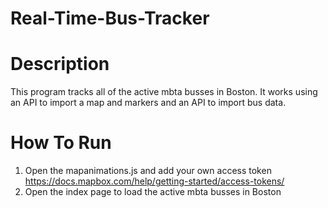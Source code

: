 # Real-Time-Bus-Tracker

# Description 
This program tracks all of the active mbta busses in Boston. It works using an API to import a map and markers and an API to import bus data.

# How To Run
1. Open the mapanimations.js and add your own access token <link> https://docs.mapbox.com/help/getting-started/access-tokens/ <link>
2. Open the index page to load the active mbta busses in Boston
